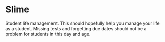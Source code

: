 # Slime
Student life management.
This should hopefully help you manage your life as a student. Missing tests and forgetting due dates should not be a problem for students in this day and age.

